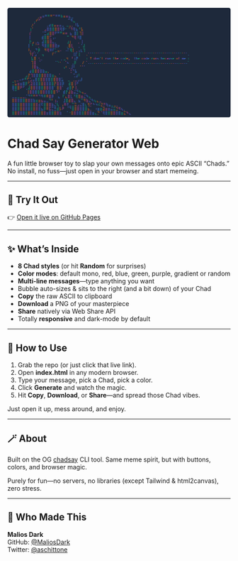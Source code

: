 ![Image_Generated](chad-say.png)

# Chad Say Generator Web

A fun little browser toy to slap your own messages onto epic ASCII “Chads.” No install, no fuss—just open in your browser and start memeing.

---

## 🚀 Try It Out

👉 [Open it live on GitHub Pages](https://maliosdark.github.io/chad-say-generator)

---

## ✨ What’s Inside

- **8 Chad styles** (or hit **Random** for surprises)  
- **Color modes**: default mono, red, blue, green, purple, gradient or random  
- **Multi-line messages**—type anything you want  
- Bubble auto-sizes & sits to the right (and a bit down) of your Chad  
- **Copy** the raw ASCII to clipboard  
- **Download** a PNG of your masterpiece  
- **Share** natively via Web Share API  
- Totally **responsive** and dark-mode by default

---

## 🧰 How to Use

1. Grab the repo (or just click that live link).  
2. Open **index.html** in any modern browser.  
3. Type your message, pick a Chad, pick a color.  
4. Click **Generate** and watch the magic.  
5. Hit **Copy**, **Download**, or **Share**—and spread those Chad vibes.

Just open it up, mess around, and enjoy.

---

## 🪄 About

Built on the OG [chadsay](https://github.com/agvxov/chadsay) CLI tool. Same meme spirit, but with buttons, colors, and browser magic.

Purely for fun—no servers, no libraries (except Tailwind & html2canvas), zero stress.

---

## 👤 Who Made This

**Malios Dark**  
GitHub: [@MaliosDark](https://github.com/MaliosDark)  
Twitter: [@aschittone](https://x.com/aschittone)
